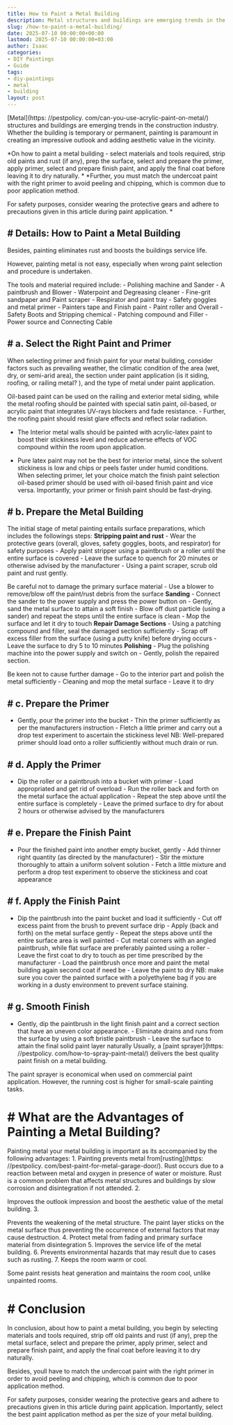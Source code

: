 ```yaml
---
title: How to Paint a Metal Building
description: Metal structures and buildings are emerging trends in the construction industry. Whether the building is temporary or permanent, painting is paramount in...
slug: /how-to-paint-a-metal-building/
date: 2025-07-10 00:00:00+00:00
lastmod: 2025-07-10 00:00:00+03:00
author: Isaac
categories:
- DIY Paintings
- Guide
tags:
- diy-paintings
- metal
- building
layout: post
---
```


[Metal](https: //pestpolicy. com/can-you-use-acrylic-paint-on-metal/) structures and buildings are emerging trends in the construction industry. Whether the building is temporary or permanent, painting is paramount in creating an impressive outlook and adding aesthetic value in the vicinity.

*On how to paint a metal building - select materials and tools required, strip old paints and rust (if any), prep the surface, select and prepare the primer, apply primer, select and prepare finish paint, and apply the final coat before leaving it to dry naturally. * *Further, you must match the undercoat paint with the right primer to avoid peeling and chipping, which is common due to poor application method.

For safety purposes, consider wearing the protective gears and adhere to precautions given in this article during paint application. *

## # Details: How to Paint a Metal Building

Besides, painting eliminates rust and boosts the buildings service life.

However, painting metal is not easy, especially when wrong paint selection and procedure is undertaken.

The tools and material required include: - Polishing machine and Sander - A paintbrush and Blower - Waterpoint and Degreasing cleaner - Fine-grit sandpaper and Paint scraper - Respirator and paint tray - Safety goggles and metal primer - Painters tape and Finish paint - Paint roller and Overall - Safety Boots and Stripping chemical - Patching compound and Filler - Power source and Connecting Cable

## # a. Select the Right Paint and Primer

When selecting primer and finish paint for your metal building, consider factors such as prevailing weather, the climatic condition of the area (wet, dry, or semi-arid area), the section under paint application (is it siding, roofing, or railing metal? ), and the type of metal under paint application.

Oil-based paint can be used on the railing and exterior metal siding, while the metal roofing should be painted with special satin paint, oil-based, or acrylic paint that integrates UV-rays blockers and fade resistance. - Further, the roofing paint should resist glare effects and reflect solar radiation.

- The Interior metal walls should be painted with acrylic-latex paint to boost their stickiness level and reduce adverse effects of VOC compound within the room upon application.

- Pure latex paint may not be the best for interior metal, since the solvent stickiness is low and chips or peels faster under humid conditions. When selecting primer, let your choice match the finish paint selection oil-based primer should be used with oil-based finish paint and vice versa. Importantly, your primer or finish paint should be fast-drying.

## # b. Prepare the Metal Building

The initial stage of metal painting entails surface preparations, which includes the followings steps: **Stripping paint and rust** - Wear the protective gears (overall, gloves, safety goggles, boots, and respirator) for safety purposes - Apply paint stripper using a paintbrush or a roller until the entire surface is covered - Leave the surface to quench for 20 minutes or otherwise advised by the manufacturer - Using a paint scraper, scrub old paint and rust gently.

Be careful not to damage the primary surface material - Use a blower to remove/blow off the paint/rust debris from the surface **Sanding** - Connect the sander to the power supply and press the power button on - Gently, sand the metal surface to attain a soft finish - Blow off dust particle (using a sander) and repeat the steps until the entire surface is clean - Mop the surface and let it dry to touch **Repair Damage Sections** - Using a patching compound and filler, seal the damaged section sufficiently - Scrap off excess filler from the surface (using a putty knife) before drying occurs - Leave the surface to dry 5 to 10 minutes **Polishing** - Plug the polishing machine into the power supply and switch on - Gently, polish the repaired section.

Be keen not to cause further damage - Go to the interior part and polish the metal sufficiently - Cleaning and mop the metal surface - Leave it to dry

## # c. Prepare the Primer

- Gently, pour the primer into the bucket - Thin the primer sufficiently as per the manufacturers instruction - Fletch a little primer and carry out a drop test experiment to ascertain the stickiness level NB: Well-prepared primer should load onto a roller sufficiently without much drain or run.

## # d. Apply the Primer

- Dip the roller or a paintbrush into a bucket with primer - Load appropriated and get rid of overload - Run the roller back and forth on the metal surface the actual application - Repeat the step above until the entire surface is completely - Leave the primed surface to dry for about 2 hours or otherwise advised by the manufacturers

## # e. Prepare the Finish Paint

- Pour the finished paint into another empty bucket, gently - Add thinner right quantity (as directed by the manufacturer) - Stir the mixture thoroughly to attain a uniform solvent solution - Fetch a little mixture and perform a drop test experiment to observe the stickiness and coat appearance

## # f. Apply the Finish Paint

- Dip the paintbrush into the paint bucket and load it sufficiently - Cut off excess paint from the brush to prevent surface drip - Apply (back and forth) on the metal surface gently - Repeat the steps above until the entire surface area is well painted - Cut metal corners with an angled paintbrush, while flat surface are preferably painted using a roller - Leave the first coat to dry to touch as per time prescribed by the manufacturer - Load the paintbrush once more and paint the metal building again second coat if need be - Leave the paint to dry NB: make sure you cover the painted surface with a polyethylene bag if you are working in a dusty environment to prevent surface staining.

## # g. Smooth Finish

- Gently, dip the paintbrush in the light finish paint and a correct section that have an uneven color appearance. - Eliminate drains and runs from the surface by using a soft bristle paintbrush - Leave the surface to attain the final solid paint layer naturally Usually, a [paint sprayer](https: //pestpolicy. com/how-to-spray-paint-metal/) delivers the best quality paint finish on a metal building.

The paint sprayer is economical when used on commercial paint application. However, the running cost is higher for small-scale painting tasks.

# # What are the Advantages of Painting a Metal Building?

Painting metal your metal building is important as its accompanied by the following advantages: 1. Painting prevents metal from[rusting](https: //pestpolicy. com/best-paint-for-metal-garage-door/). Rust occurs due to a reaction between metal and oxygen in presence of water or moisture. Rust is a common problem that affects metal structures and buildings by slow corrosion and disintegration if not attended. 2.

Improves the outlook impression and boost the aesthetic value of the metal building. 3.

Prevents the weakening of the metal structure. The paint layer sticks on the metal surface thus preventing the occurrence of external factors that may cause destruction. 4. Protect metal from fading and primary surface material from disintegration 5. Improves the service life of the metal building. 6. Prevents environmental hazards that may result due to cases such as rusting. 7. Keeps the room warm or cool.

Some paint resists heat generation and maintains the room cool, unlike unpainted rooms.

# # Conclusion

In conclusion, about how to paint a metal building, you begin by selecting materials and tools required, strip off old paints and rust (if any), prep the metal surface, select and prepare the primer, apply primer, select and prepare finish paint, and apply the final coat before leaving it to dry naturally.

Besides, youll have to match the undercoat paint with the right primer in order to avoid peeling and chipping, which is common due to poor application method.

For safety purposes, consider wearing the protective gears and adhere to precautions given in this article during paint application. Importantly, select the best paint application method as per the size of your metal building.
